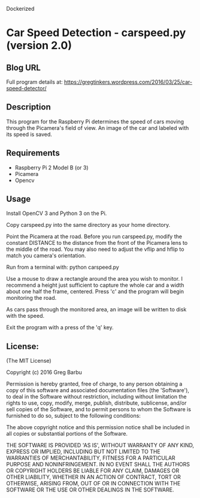 Dockerized

# Car Speed Detection - carspeed.py (version 2.0)

## Blog URL

Full program details at:   https://gregtinkers.wordpress.com/2016/03/25/car-speed-detector/

## Description

This program for the Raspberry Pi determines the speed of cars moving through the Picamera's field of view. An image of the car and labeled with its speed is saved.

## Requirements

* Raspberry Pi 2 Model B  (or 3)
* Picamera
* Opencv

## Usage

Install OpenCV 3 and Python 3 on the Pi. 

Copy carspeed.py into the same directory as your home directory. 

Point the Picamera at the road. Before you run carspeed.py, modify the constant DISTANCE to the distance from the front of the Picamera lens to the middle of the road. You may also need to adjust the vflip and hflip to match you camera's orientation.

Run from a terminal with:
     python carspeed.py

Use a mouse to draw a rectangle around the area you wish to monitor. I recommend a height just sufficient to capture the whole car and a width about one half the frame, centered. Press 'c' and the program will begin monitoring the road.

As cars pass through the monitored area, an image will be written to disk with the speed.

Exit the program with a press of the 'q' key.

## License:

(The MIT License)

Copyright (c) 2016 Greg Barbu

Permission is hereby granted, free of charge, to any person obtaining
a copy of this software and associated documentation files (the
'Software'), to deal in the Software without restriction, including
without limitation the rights to use, copy, modify, merge, publish,
distribute, sublicense, and/or sell copies of the Software, and to
permit persons to whom the Software is furnished to do so, subject to
the following conditions:

The above copyright notice and this permission notice shall be
included in all copies or substantial portions of the Software.

THE SOFTWARE IS PROVIDED 'AS IS', WITHOUT WARRANTY OF ANY KIND,
EXPRESS OR IMPLIED, INCLUDING BUT NOT LIMITED TO THE WARRANTIES OF
MERCHANTABILITY, FITNESS FOR A PARTICULAR PURPOSE AND NONINFRINGEMENT.
IN NO EVENT SHALL THE AUTHORS OR COPYRIGHT HOLDERS BE LIABLE FOR ANY
CLAIM, DAMAGES OR OTHER LIABILITY, WHETHER IN AN ACTION OF CONTRACT,
TORT OR OTHERWISE, ARISING FROM, OUT OF OR IN CONNECTION WITH THE
SOFTWARE OR THE USE OR OTHER DEALINGS IN THE SOFTWARE.
